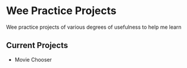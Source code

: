 # Wee Practice Projects
Wee practice projects of various degrees of usefulness to help me learn

## Current Projects
 - Movie Chooser
